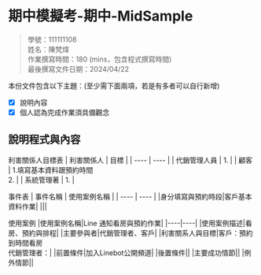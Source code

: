 # 期中模擬考-期中-MidSample
>
>學號：111111108
><br />
>姓名：陳梵煒
><br />
>作業撰寫時間：180 (mins，包含程式撰寫時間)
><br />
>最後撰寫文件日期：2024/04/22
>

本份文件包含以下主題：(至少需下面兩項，若是有多者可以自行新增)
- [x] 說明內容
- [x] 個人認為完成作業須具備觀念

## 說明程式與內容

利害關係人目標表
|  利害關係人  | 目標 |
| ---- | ---- |
| 代銷管理人員 | 1. |
| 顧客 | 1.填寫基本資料跟預約時間 </br> 2. |
| 系統管理著 | 1. |

事件表
| 事件名稱 | 使用案例名稱 |
| ---- | ---- |
|身分填寫與預約時段|客戶基本資料作業|
|||

使用案例
|使用案例名稱|Line 通知看房與預約作業|
|----|----|
|使用案例描述|看房、預約與排程|
|主要參與者|代銷管理者、客戶|
|利害關系人與目標|客戶：預約到時間看房 </br> 代銷管理者：|
|前置條件|加入Linebot公開頻道|
|後置條件||
|主要成功情節||
|例外情節||

